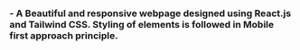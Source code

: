 
 
###  - A Beautiful and responsive webpage designed using React.js and Tailwind CSS. Styling of elements is followed in Mobile first approach principle. 
